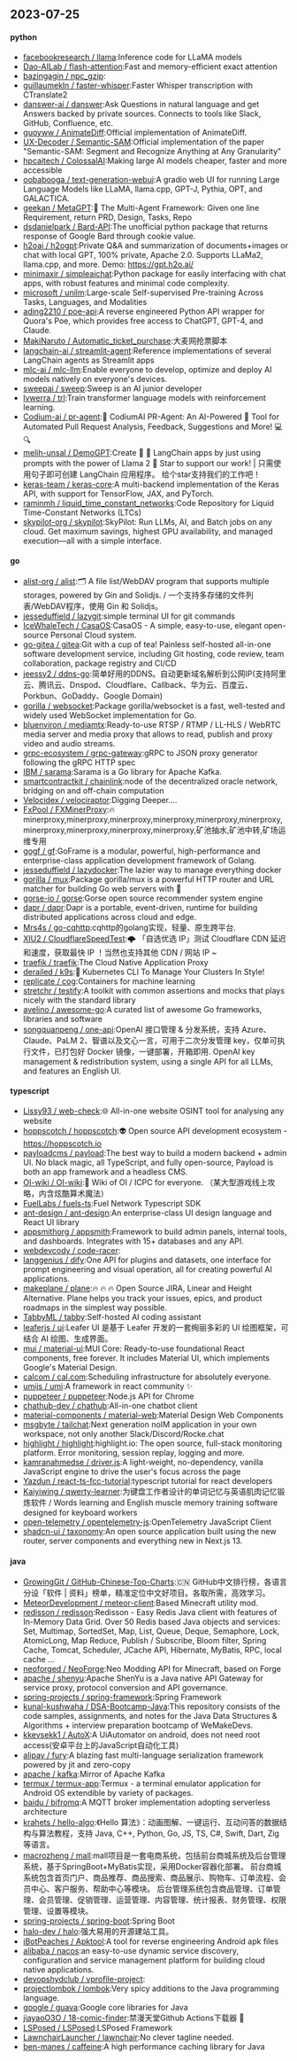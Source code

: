 ## 2023-07-25

#### python
* [facebookresearch / llama](https://github.com/facebookresearch/llama):Inference code for LLaMA models
* [Dao-AILab / flash-attention](https://github.com/Dao-AILab/flash-attention):Fast and memory-efficient exact attention
* [bazingagin / npc_gzip](https://github.com/bazingagin/npc_gzip):
* [guillaumekln / faster-whisper](https://github.com/guillaumekln/faster-whisper):Faster Whisper transcription with CTranslate2
* [danswer-ai / danswer](https://github.com/danswer-ai/danswer):Ask Questions in natural language and get Answers backed by private sources. Connects to tools like Slack, GitHub, Confluence, etc.
* [guoyww / AnimateDiff](https://github.com/guoyww/AnimateDiff):Official implementation of AnimateDiff.
* [UX-Decoder / Semantic-SAM](https://github.com/UX-Decoder/Semantic-SAM):Official implementation of the paper "Semantic-SAM: Segment and Recognize Anything at Any Granularity"
* [hpcaitech / ColossalAI](https://github.com/hpcaitech/ColossalAI):Making large AI models cheaper, faster and more accessible
* [oobabooga / text-generation-webui](https://github.com/oobabooga/text-generation-webui):A gradio web UI for running Large Language Models like LLaMA, llama.cpp, GPT-J, Pythia, OPT, and GALACTICA.
* [geekan / MetaGPT](https://github.com/geekan/MetaGPT):🌟
The Multi-Agent Framework: Given one line Requirement, return PRD, Design, Tasks, Repo
* [dsdanielpark / Bard-API](https://github.com/dsdanielpark/Bard-API):The unofficial python package that returns response of Google Bard through cookie value.
* [h2oai / h2ogpt](https://github.com/h2oai/h2ogpt):Private Q&A and summarization of documents+images or chat with local GPT, 100% private, Apache 2.0. Supports LLaMa2, llama.cpp, and more. Demo: https://gpt.h2o.ai/
* [minimaxir / simpleaichat](https://github.com/minimaxir/simpleaichat):Python package for easily interfacing with chat apps, with robust features and minimal code complexity.
* [microsoft / unilm](https://github.com/microsoft/unilm):Large-scale Self-supervised Pre-training Across Tasks, Languages, and Modalities
* [ading2210 / poe-api](https://github.com/ading2210/poe-api):A reverse engineered Python API wrapper for Quora's Poe, which provides free access to ChatGPT, GPT-4, and Claude.
* [MakiNaruto / Automatic_ticket_purchase](https://github.com/MakiNaruto/Automatic_ticket_purchase):大麦网抢票脚本
* [langchain-ai / streamlit-agent](https://github.com/langchain-ai/streamlit-agent):Reference implementations of several LangChain agents as Streamlit apps
* [mlc-ai / mlc-llm](https://github.com/mlc-ai/mlc-llm):Enable everyone to develop, optimize and deploy AI models natively on everyone's devices.
* [sweepai / sweep](https://github.com/sweepai/sweep):Sweep is an AI junior developer
* [lvwerra / trl](https://github.com/lvwerra/trl):Train transformer language models with reinforcement learning.
* [Codium-ai / pr-agent](https://github.com/Codium-ai/pr-agent):🚀
CodiumAI PR-Agent: An AI-Powered
🤖
Tool for Automated Pull Request Analysis, Feedback, Suggestions and More!
💻
🔍
* [melih-unsal / DemoGPT](https://github.com/melih-unsal/DemoGPT):Create
🦜️
🔗
LangChain apps by just using prompts with the power of Llama 2
🌟
Star to support our work! | 只需使用句子即可创建 LangChain 应用程序。 给个star支持我们的工作吧！
* [keras-team / keras-core](https://github.com/keras-team/keras-core):A multi-backend implementation of the Keras API, with support for TensorFlow, JAX, and PyTorch.
* [raminmh / liquid_time_constant_networks](https://github.com/raminmh/liquid_time_constant_networks):Code Repository for Liquid Time-Constant Networks (LTCs)
* [skypilot-org / skypilot](https://github.com/skypilot-org/skypilot):SkyPilot: Run LLMs, AI, and Batch jobs on any cloud. Get maximum savings, highest GPU availability, and managed execution—all with a simple interface.

#### go
* [alist-org / alist](https://github.com/alist-org/alist):🗂️
A file list/WebDAV program that supports multiple storages, powered by Gin and Solidjs. / 一个支持多存储的文件列表/WebDAV程序，使用 Gin 和 Solidjs。
* [jesseduffield / lazygit](https://github.com/jesseduffield/lazygit):simple terminal UI for git commands
* [IceWhaleTech / CasaOS](https://github.com/IceWhaleTech/CasaOS):CasaOS - A simple, easy-to-use, elegant open-source Personal Cloud system.
* [go-gitea / gitea](https://github.com/go-gitea/gitea):Git with a cup of tea! Painless self-hosted all-in-one software development service, including Git hosting, code review, team collaboration, package registry and CI/CD
* [jeessy2 / ddns-go](https://github.com/jeessy2/ddns-go):简单好用的DDNS。自动更新域名解析到公网IP(支持阿里云、腾讯云、Dnspod、Cloudflare、Callback、华为云、百度云、Porkbun、GoDaddy、Google Domain)
* [gorilla / websocket](https://github.com/gorilla/websocket):Package gorilla/websocket is a fast, well-tested and widely used WebSocket implementation for Go.
* [bluenviron / mediamtx](https://github.com/bluenviron/mediamtx):Ready-to-use RTSP / RTMP / LL-HLS / WebRTC media server and media proxy that allows to read, publish and proxy video and audio streams.
* [grpc-ecosystem / grpc-gateway](https://github.com/grpc-ecosystem/grpc-gateway):gRPC to JSON proxy generator following the gRPC HTTP spec
* [IBM / sarama](https://github.com/IBM/sarama):Sarama is a Go library for Apache Kafka.
* [smartcontractkit / chainlink](https://github.com/smartcontractkit/chainlink):node of the decentralized oracle network, bridging on and off-chain computation
* [Velocidex / velociraptor](https://github.com/Velocidex/velociraptor):Digging Deeper....
* [FxPool / FXMinerProxy](https://github.com/FxPool/FXMinerProxy):🔥
minerproxy,minerproxy,minerproxy,minerproxy,minerproxy,minerproxy,minerproxy,minerproxy,minerproxy,minerproxy,矿池抽水,矿池中转,矿场运维专用
* [gogf / gf](https://github.com/gogf/gf):GoFrame is a modular, powerful, high-performance and enterprise-class application development framework of Golang.
* [jesseduffield / lazydocker](https://github.com/jesseduffield/lazydocker):The lazier way to manage everything docker
* [gorilla / mux](https://github.com/gorilla/mux):Package gorilla/mux is a powerful HTTP router and URL matcher for building Go web servers with
🦍
* [gorse-io / gorse](https://github.com/gorse-io/gorse):Gorse open source recommender system engine
* [dapr / dapr](https://github.com/dapr/dapr):Dapr is a portable, event-driven, runtime for building distributed applications across cloud and edge.
* [Mrs4s / go-cqhttp](https://github.com/Mrs4s/go-cqhttp):cqhttp的golang实现，轻量、原生跨平台.
* [XIU2 / CloudflareSpeedTest](https://github.com/XIU2/CloudflareSpeedTest):🌩
「自选优选 IP」测试 Cloudflare CDN 延迟和速度，获取最快 IP ！当然也支持其他 CDN / 网站 IP ~
* [traefik / traefik](https://github.com/traefik/traefik):The Cloud Native Application Proxy
* [derailed / k9s](https://github.com/derailed/k9s):🐶
Kubernetes CLI To Manage Your Clusters In Style!
* [replicate / cog](https://github.com/replicate/cog):Containers for machine learning
* [stretchr / testify](https://github.com/stretchr/testify):A toolkit with common assertions and mocks that plays nicely with the standard library
* [avelino / awesome-go](https://github.com/avelino/awesome-go):A curated list of awesome Go frameworks, libraries and software
* [songquanpeng / one-api](https://github.com/songquanpeng/one-api):OpenAI 接口管理 & 分发系统，支持 Azure、Claude、PaLM 2、智谱以及文心一言，可用于二次分发管理 key，仅单可执行文件，已打包好 Docker 镜像，一键部署，开箱即用. OpenAI key management & redistribution system, using a single API for all LLMs, and features an English UI.

#### typescript
* [Lissy93 / web-check](https://github.com/Lissy93/web-check):🌐
All-in-one website OSINT tool for analysing any website
* [hoppscotch / hoppscotch](https://github.com/hoppscotch/hoppscotch):👽
Open source API development ecosystem - https://hoppscotch.io
* [payloadcms / payload](https://github.com/payloadcms/payload):The best way to build a modern backend + admin UI. No black magic, all TypeScript, and fully open-source, Payload is both an app framework and a headless CMS.
* [OI-wiki / OI-wiki](https://github.com/OI-wiki/OI-wiki):🌟
Wiki of OI / ICPC for everyone. （某大型游戏线上攻略，内含炫酷算术魔法）
* [FuelLabs / fuels-ts](https://github.com/FuelLabs/fuels-ts):Fuel Network Typescript SDK
* [ant-design / ant-design](https://github.com/ant-design/ant-design):An enterprise-class UI design language and React UI library
* [appsmithorg / appsmith](https://github.com/appsmithorg/appsmith):Framework to build admin panels, internal tools, and dashboards. Integrates with 15+ databases and any API.
* [webdevcody / code-racer](https://github.com/webdevcody/code-racer):
* [langgenius / dify](https://github.com/langgenius/dify):One API for plugins and datasets, one interface for prompt engineering and visual operation, all for creating powerful AI applications.
* [makeplane / plane](https://github.com/makeplane/plane):🔥
🔥
🔥
Open Source JIRA, Linear and Height Alternative. Plane helps you track your issues, epics, and product roadmaps in the simplest way possible.
* [TabbyML / tabby](https://github.com/TabbyML/tabby):Self-hosted AI coding assistant
* [leaferjs / ui](https://github.com/leaferjs/ui):Leafer UI 是基于 Leafer 开发的一套绚丽多彩的 UI 绘图框架，可结合 AI 绘图、生成界面。
* [mui / material-ui](https://github.com/mui/material-ui):MUI Core: Ready-to-use foundational React components, free forever. It includes Material UI, which implements Google's Material Design.
* [calcom / cal.com](https://github.com/calcom/cal.com):Scheduling infrastructure for absolutely everyone.
* [umijs / umi](https://github.com/umijs/umi):A framework in react community
✨
* [puppeteer / puppeteer](https://github.com/puppeteer/puppeteer):Node.js API for Chrome
* [chathub-dev / chathub](https://github.com/chathub-dev/chathub):All-in-one chatbot client
* [material-components / material-web](https://github.com/material-components/material-web):Material Design Web Components
* [msgbyte / tailchat](https://github.com/msgbyte/tailchat):Next generation noIM application in your own workspace, not only another Slack/Discord/Rocke.chat
* [highlight / highlight](https://github.com/highlight/highlight):highlight.io: The open source, full-stack monitoring platform. Error monitoring, session replay, logging and more.
* [kamranahmedse / driver.js](https://github.com/kamranahmedse/driver.js):A light-weight, no-dependency, vanilla JavaScript engine to drive the user's focus across the page
* [Yazdun / react-ts-fcc-tutorial](https://github.com/Yazdun/react-ts-fcc-tutorial):typescript tutorial for react developers
* [Kaiyiwing / qwerty-learner](https://github.com/Kaiyiwing/qwerty-learner):为键盘工作者设计的单词记忆与英语肌肉记忆锻炼软件 / Words learning and English muscle memory training software designed for keyboard workers
* [open-telemetry / opentelemetry-js](https://github.com/open-telemetry/opentelemetry-js):OpenTelemetry JavaScript Client
* [shadcn-ui / taxonomy](https://github.com/shadcn-ui/taxonomy):An open source application built using the new router, server components and everything new in Next.js 13.

#### java
* [GrowingGit / GitHub-Chinese-Top-Charts](https://github.com/GrowingGit/GitHub-Chinese-Top-Charts):🇨🇳
GitHub中文排行榜，各语言分设「软件 | 资料」榜单，精准定位中文好项目。各取所需，高效学习。
* [MeteorDevelopment / meteor-client](https://github.com/MeteorDevelopment/meteor-client):Based Minecraft utility mod.
* [redisson / redisson](https://github.com/redisson/redisson):Redisson - Easy Redis Java client with features of In-Memory Data Grid. Over 50 Redis based Java objects and services: Set, Multimap, SortedSet, Map, List, Queue, Deque, Semaphore, Lock, AtomicLong, Map Reduce, Publish / Subscribe, Bloom filter, Spring Cache, Tomcat, Scheduler, JCache API, Hibernate, MyBatis, RPC, local cache ...
* [neoforged / NeoForge](https://github.com/neoforged/NeoForge):Neo Modding API for Minecraft, based on Forge
* [apache / shenyu](https://github.com/apache/shenyu):Apache ShenYu is a Java native API Gateway for service proxy, protocol conversion and API governance.
* [spring-projects / spring-framework](https://github.com/spring-projects/spring-framework):Spring Framework
* [kunal-kushwaha / DSA-Bootcamp-Java](https://github.com/kunal-kushwaha/DSA-Bootcamp-Java):This repository consists of the code samples, assignments, and notes for the Java Data Structures & Algorithms + interview preparation bootcamp of WeMakeDevs.
* [kkevsekk1 / AutoX](https://github.com/kkevsekk1/AutoX):A UiAutomator on android, does not need root access(安卓平台上的JavaScript自动化工具)
* [alipay / fury](https://github.com/alipay/fury):A blazing fast multi-language serialization framework powered by jit and zero-copy
* [apache / kafka](https://github.com/apache/kafka):Mirror of Apache Kafka
* [termux / termux-app](https://github.com/termux/termux-app):Termux - a terminal emulator application for Android OS extendible by variety of packages.
* [baidu / bifromq](https://github.com/baidu/bifromq):A MQTT broker implementation adopting serverless architecture
* [krahets / hello-algo](https://github.com/krahets/hello-algo):《Hello 算法》：动画图解、一键运行、互动问答的数据结构与算法教程，支持 Java, C++, Python, Go, JS, TS, C#, Swift, Dart, Zig 等语言。
* [macrozheng / mall](https://github.com/macrozheng/mall):mall项目是一套电商系统，包括前台商城系统及后台管理系统，基于SpringBoot+MyBatis实现，采用Docker容器化部署。 前台商城系统包含首页门户、商品推荐、商品搜索、商品展示、购物车、订单流程、会员中心、客户服务、帮助中心等模块。 后台管理系统包含商品管理、订单管理、会员管理、促销管理、运营管理、内容管理、统计报表、财务管理、权限管理、设置等模块。
* [spring-projects / spring-boot](https://github.com/spring-projects/spring-boot):Spring Boot
* [halo-dev / halo](https://github.com/halo-dev/halo):强大易用的开源建站工具。
* [iBotPeaches / Apktool](https://github.com/iBotPeaches/Apktool):A tool for reverse engineering Android apk files
* [alibaba / nacos](https://github.com/alibaba/nacos):an easy-to-use dynamic service discovery, configuration and service management platform for building cloud native applications.
* [devopshydclub / vprofile-project](https://github.com/devopshydclub/vprofile-project):
* [projectlombok / lombok](https://github.com/projectlombok/lombok):Very spicy additions to the Java programming language.
* [google / guava](https://github.com/google/guava):Google core libraries for Java
* [jiayaoO3O / 18-comic-finder](https://github.com/jiayaoO3O/18-comic-finder):禁漫天堂Github Actions下载器
🧘
* [LSPosed / LSPosed](https://github.com/LSPosed/LSPosed):LSPosed Framework
* [LawnchairLauncher / lawnchair](https://github.com/LawnchairLauncher/lawnchair):No clever tagline needed.
* [ben-manes / caffeine](https://github.com/ben-manes/caffeine):A high performance caching library for Java
